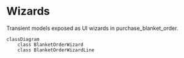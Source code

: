 # Wizards

Transient models exposed as UI wizards in purchase_blanket_order.

```mermaid
classDiagram
    class BlanketOrderWizard
    class BlanketOrderWizardLine
```
